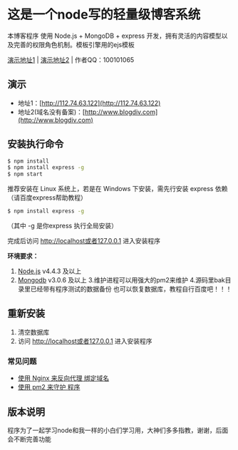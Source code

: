 # 这是一个node写的轻量级博客系统

本博客程序 使用 Node.js + MongoDB + express 开发，拥有灵活的内容模型以及完善的权限角色机制。模板引擎用的ejs模板

[演示地址1](http://112.74.63.122/) | [演示地址2](http://www.blogdiv.com) | 作者QQ：100101065

## 演示
- 地址1：[http://112.74.63.122](http://112.74.63.122)
- 地址2(域名没有备案)：[http://www.blogdiv.com](http://www.blogdiv.com)

## 安装执行命令

```bash
$ npm install 
$ npm install express -g
$ npm start
```

推荐安装在 Linux 系统上，若是在 Windows 下安装，需先行安装 express 依赖（请百度express帮助教程）

```bash
$ npm install express -g

```
（其中 -g 是你express  执行全局安装）

完成后访问 http://localhost或者127.0.0.1  进入安装程序

**环境要求：**

1. [Node.js](https://www.nodejs.org) v4.4.3 及以上
2. [Mongodb](https://www.mongodb.org) v3.0.6 及以上
3.维护进程可以用强大的pm2来维护
4.源码里bak目录里已经带有程序测试的数据备份 也可以恢复数据库，教程自行百度吧！！！


## 重新安装
1. 清空数据库
2. 访问 http://localhost或者127.0.0.1 进入安装程序

### 常见问题
- [使用 Nginx 来反向代理 绑定域名](http://www.nodercms.com/help/installation/shi-yong-nginx-lai-fan-xiang-dai-li-duo-ge-nodercms)
- [使用 pm2 来守护 程序](http://112.74.63.122/details/58a8479e569b9f077c9ea0cf)


## 版本说明
程序为了一起学习node和我一样的小白们学习用，大神们多多指教，谢谢，后面会不断完善功能